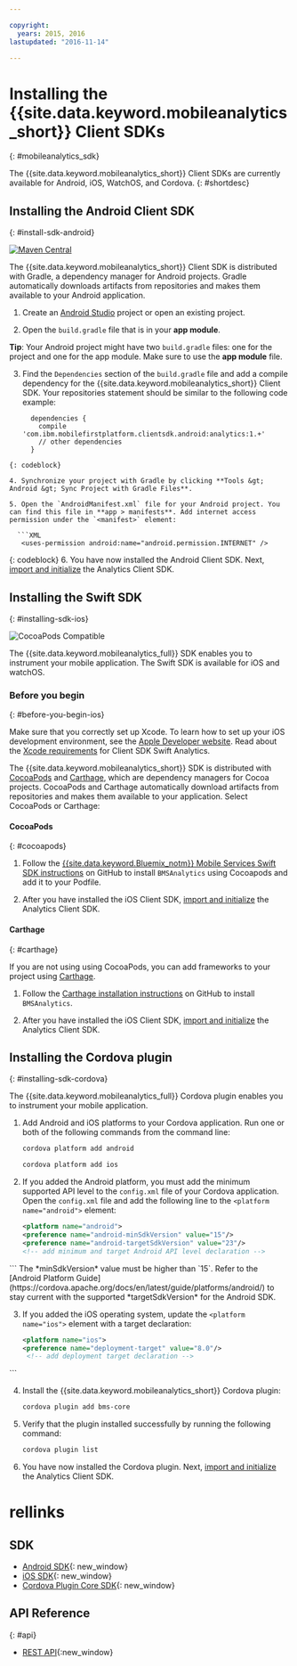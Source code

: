 ```yaml
---

copyright:
  years: 2015, 2016
lastupdated: "2016-11-14"

---
```


# Installing the {{site.data.keyword.mobileanalytics_short}} Client SDKs
{: #mobileanalytics_sdk}

The {{site.data.keyword.mobileanalytics_short}}
Client SDKs are currently available for Android, iOS, WatchOS, and Cordova.
{: #shortdesc}

## Installing the Android Client SDK
{: #install-sdk-android}

[![Maven Central](https://maven-badges.herokuapp.com/maven-central/com.ibm.mobilefirstplatform.clientsdk.android/analytics/badge.svg)](https://maven-badges.herokuapp.com/maven-central/com.ibm.mobilefirstplatform.clientsdk.android/analytics)

The {{site.data.keyword.mobileanalytics_short}} Client SDK is distributed with Gradle, a dependency manager for Android projects. Gradle automatically downloads artifacts from repositories and makes them available to your Android application.

1. Create an [Android Studio](http://developer.android.com/sdk/index.html) project or open an existing project.

2. Open the `build.gradle` file that is in your **app module**.

  **Tip**: Your Android project might have two `build.gradle` files: one for the project and one for the app module. Make sure to use the **app module** file.

3. Find the `Dependencies` section of the `build.gradle` file and add a compile dependency for the {{site.data.keyword.mobileanalytics_short}} Client SDK. Your repositories statement should be similar to the following code example:

	```Gradle
      dependencies {
        compile 'com.ibm.mobilefirstplatform.clientsdk.android:analytics:1.+'
    	// other dependencies  
      }
  ```
  {: codeblock}

4. Synchronize your project with Gradle by clicking **Tools &gt; Android &gt; Sync Project with Gradle Files**.

5. Open the `AndroidManifest.xml` file for your Android project. You can find this file in **app > manifests**. Add internet access permission under the `<manifest>` element:

	```XML
	 <uses-permission android:name="android.permission.INTERNET" />
   ```
   {: codeblock}
6. You have now installed the Android Client SDK. Next,  [import and initialize](sdk.html#initalize-ma-sdk) the Analytics Client SDK.   

## Installing the Swift SDK
{: #installing-sdk-ios}

![CocoaPods Compatible](https://img.shields.io/cocoapods/v/BMSAnalytics.svg)

The {{site.data.keyword.mobileanalytics_full}} SDK enables you to instrument your mobile application. The Swift SDK is available for iOS and watchOS.

### Before you begin
{: #before-you-begin-ios}

Make sure that you correctly set up Xcode. To learn how to set up your iOS development environment, see the [Apple Developer website](https://developer.apple.com/support/xcode/). Read about the [Xcode requirements](https://github.com/ibm-bluemix-mobile-services/bms-clientsdk-swift-analytics/tree/development#requirements) for Client SDK Swift Analytics.

The {{site.data.keyword.mobileanalytics_short}} SDK is distributed with [CocoaPods](https://cocoapods.org/) and [Carthage](https://github.com/Carthage/Carthage#getting-started), which are dependency managers for Cocoa projects. CocoaPods and Carthage automatically download artifacts from repositories and makes them available to your application. Select CocoaPods or Carthage:

#### CocoaPods
{: #cocoapods}

1. Follow the [{{site.data.keyword.Bluemix_notm}} Mobile Services Swift SDK instructions](https://github.com/ibm-bluemix-mobile-services/bms-clientsdk-swift-analytics/tree/development#cocoapods) on GitHub to install `BMSAnalytics` using Cocoapods and add it to your Podfile. 
	
2. After you have installed the iOS Client SDK,  [import and initialize](sdk.html#initalize-ma-sdk) the Analytics Client SDK.   

#### Carthage
{: #carthage}

If you are not using using CocoaPods, you can add frameworks to your project using [Carthage](https://github.com/Carthage/Carthage#if-youre-building-for-ios-tvos-or-watchos).

1. Follow the [Carthage installation instructions](https://github.com/ibm-bluemix-mobile-services/bms-clientsdk-swift-analytics/tree/development#carthage) on GitHub to install `BMSAnalytics`.

2. After you have installed the iOS Client SDK,  [import and initialize](sdk.html#initalize-ma-sdk) the Analytics Client SDK.

## Installing the Cordova plugin
{: #installing-sdk-cordova}

The {{site.data.keyword.mobileanalytics_full}} Cordova plugin <!--SDK--> enables you to instrument your mobile application. 

1. Add Android and iOS platforms to your Cordova application. Run one or both of the following commands from the command line:

	```Bash
	cordova platform add android
	```
	
	```Bash
	cordova platform add ios
	```
	
2. If you added the Android platform, you must add the minimum supported API level to the `config.xml` file of your Cordova application. Open the `config.xml` file and add the following line to the `<platform name="android">` element:

	```XML
	<platform name="android">  
  	<preference name="android-minSdkVersion" value="15"/>
  	<preference name="android-targetSdkVersion" value="23"/>
  	<!-- add minimum and target Android API level declaration -->
  </platform>
```
The *minSdkVersion* value must be higher than `15`. Refer to the [Android Platform Guide](https://cordova.apache.org/docs/en/latest/guide/platforms/android/) to stay current with the supported *targetSdkVersion* for the Android SDK.

3. If you added the iOS operating system, update the `<platform name="ios">` element with a target declaration:

	```XML
	<platform name="ios">
    <preference name="deployment-target" value="8.0"/>
     <!-- add deployment target declaration -->
  </platform>
```

4. Install the {{site.data.keyword.mobileanalytics_short}} Cordova plugin:

 	```Bash
	cordova plugin add bms-core
	```

5. Verify that the plugin installed successfully by running the following command:
	```Bash
	cordova plugin list
	```
	
6. You have now installed the Cordova plugin. Next, [import and initialize](sdk.html#initalize-ma-sdk) the Analytics Client SDK.

# rellinks

## SDK
* [Android SDK](https://github.com/ibm-bluemix-mobile-services/bms-clientsdk-android-analytics){: new_window}  
* [iOS SDK](https://github.com/ibm-bluemix-mobile-services/bms-clientsdk-swift-analytics){: new_window}
* [Cordova Plugin Core SDK](https://www.npmjs.com/package/bms-core){: new_window}

## API Reference
{: #api}
* [REST API](https://mobile-analytics-dashboard.{DomainName}/analytics-service/){:new_window}
